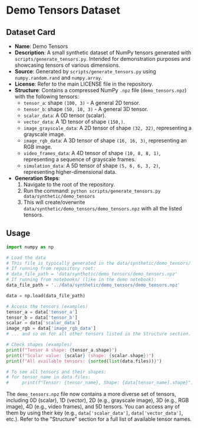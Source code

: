 # Demo Tensors Dataset

## Dataset Card

- **Name**: Demo Tensors
- **Description**: A small synthetic dataset of NumPy tensors generated with `scripts/generate_tensors.py`. Intended for demonstration purposes and showcasing tensors of various dimensions.
- **Source**: Generated by `scripts/generate_tensors.py` using `numpy.random.rand` and `numpy.array`.
- **License**: Refer to the main LICENSE file in the repository.
- **Structure**: Contains a compressed NumPy `.npz` file (`demo_tensors.npz`) with the following tensors:
    - `tensor_a`: shape `(100, 3)` - A general 2D tensor.
    - `tensor_b`: shape `(50, 10, 3)` - A general 3D tensor.
    - `scalar_data`: A 0D tensor (scalar).
    - `vector_data`: A 1D tensor of shape `(150,)`.
    - `image_grayscale_data`: A 2D tensor of shape `(32, 32)`, representing a grayscale image.
    - `image_rgb_data`: A 3D tensor of shape `(16, 16, 3)`, representing an RGB image.
    - `video_frames_data`: A 4D tensor of shape `(10, 8, 8, 1)`, representing a sequence of grayscale frames.
    - `simulation_data`: A 5D tensor of shape `(5, 6, 6, 3, 2)`, representing higher-dimensional data.
- **Generation Steps**:
    1. Navigate to the root of the repository.
    2. Run the command: `python scripts/generate_tensors.py data/synthetic/demo_tensors`
    3. This will create/overwrite `data/synthetic/demo_tensors/demo_tensors.npz` with all the listed tensors.

## Usage

```python
import numpy as np

# Load the data
# This file is typically generated in the data/synthetic/demo_tensors/ directory
# If running from repository root:
# data_file_path = 'data/synthetic/demo_tensors/demo_tensors.npz'
# If running from notebooks/ (like in the demo notebook):
data_file_path = '../data/synthetic/demo_tensors/demo_tensors.npz'

data = np.load(data_file_path)

# Access the tensors (examples)
tensor_a = data['tensor_a']
tensor_b = data['tensor_b']
scalar = data['scalar_data']
image_rgb = data['image_rgb_data']
# ... and so on for all other tensors listed in the Structure section.

# Check shapes (examples)
print(f"Tensor A shape: {tensor_a.shape}")
print(f"Scalar value: {scalar} (shape: {scalar.shape})")
print(f"All available tensors: {sorted(list(data.files))}")

# To see all tensors and their shapes:
# for tensor_name in data.files:
#     print(f"Tensor: {tensor_name}, Shape: {data[tensor_name].shape}")
```
The `demo_tensors.npz` file now contains a more diverse set of tensors, including 0D (scalar), 1D (vector), 2D (e.g., grayscale image), 3D (e.g., RGB image), 4D (e.g., video frames), and 5D tensors. You can access any of them by using their key (e.g., `data['scalar_data']`, `data['vector_data']`, etc.). Refer to the "Structure" section for a full list of available tensor names.
